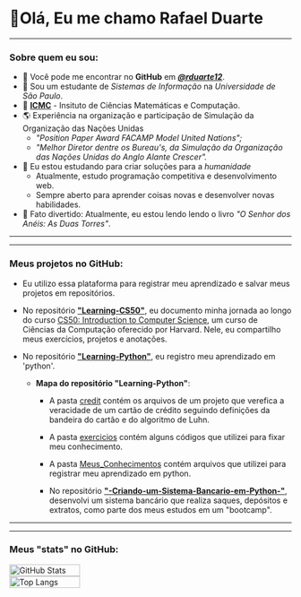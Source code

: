 # 👋Olá, Eu me chamo Rafael Duarte

---

### Sobre quem eu sou: 

- 🔭 Você pode me encontrar no **GitHub** em _**[@rduarte12](https://github.com/rduarte12)**_.
- 📑 Sou um estudante de _Sistemas de Informação_ na _Universidade de São Paulo_.
- 📒 **[ICMC](https://icmc.usp.br/)** - Insituto de Ciências Matemáticas e Computação.
- 🌎 Experiência na organização e participação de Simulação da Organização das Nações Unidas
    - _"Position Paper Award FACAMP Model United Nations";_
    - _"Melhor Diretor dentre os Bureau's, da Simulação da Organização das Nações Unidas do Anglo Alante Crescer"._
- 🚩 Eu estou estudando para criar soluções para a _humanidade_
    - Atualmente, estudo programação competitiva e desenvolvimento web.
    - Sempre aberto para aprender coisas novas e desenvolver novas habilidades.
- 📖 Fato divertido: Atualmente, eu estou lendo lendo o livro _"O Senhor dos Anéis: As Duas Torres"_.

---
---

### Meus projetos no **GitHub**:

- Eu utilizo  essa plataforma para registrar meu aprendizado e salvar meus projetos em repositórios.

- No repositório [**"Learning-CS50"**](https://github.com/rduarte12/Learning-Python), eu documento minha jornada ao longo do curso [CS50: Introduction to Computer Science](https://cs50.harvard.edu/), um curso de Ciências da Computação oferecido por Harvard. Nele, eu compartilho meus exercícios, projetos e anotações.

- No repositório [**"Learning-Python"**](https://github.com/rduarte12/Learning-Python), eu registro meu aprendizado em 'python'.
    - **Mapa do repositório "Learning-Python"**:

        - A pasta [credit](https://github.com/rduarte12/Learning-Python/tree/main/credit) contém os arquivos de um projeto que verefica a veracidade de um cartão de crédito seguindo definições da bandeira do cartão e do algoritmo de Luhn.

        - A pasta [exercicios](https://github.com/rduarte12/Learning-Python/tree/main/exercicios) contém alguns códigos que utilizei para fixar meu conhecimento.

        - A pasta [Meus_Conhecimentos](https://github.com/rduarte12/Learning-Python/tree/main/Meus_Conhecimentos) contém arquivos que utilizei para registrar meu aprendizado em python.

        - No repositório [**"-Criando-um-Sistema-Bancario-em-Python-"**](https://github.com/rduarte12/-Criando-um-Sistema-Bancario-em-Python-), desenvolvi um sistema bancário que realiza saques, depósitos e extratos, como parte dos meus estudos em um "bootcamp".

---
---

### Meus "stats" no **GitHub**:

<div style="display: flex; justify-content: center ; aling-items: center; flex-direction: column;">
  <img src="https://github-readme-stats.vercel.app/api?username=rduarte12&theme=transparent&bg_color=1C1C1C&border_color=000&show_icons=true&icon_color=30A3DC&title_color=ADD8E6&text_color=FFF" alt="GitHub Stats" style="width: 50%;">
  <img src="https://github-readme-stats-git-masterrstaa-rickstaa.vercel.app/api/top-langs/?username=rduarte12&layout=compact&bg_color=1C1C1C&border_color=000&title_color=ADD8E6&text_color=FFF" alt="Top Langs" style="width: 50%;">
</div>
